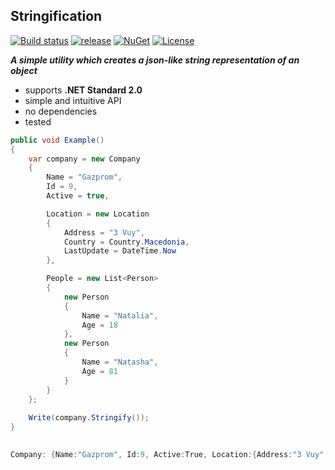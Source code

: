 ## Stringification&nbsp;&nbsp;
[![Build status](https://ci.appveyor.com/api/projects/status/xig5mmbk9lqus99h?svg=true)](https://ci.appveyor.com/project/dshe/Stringification) 
[![release](https://img.shields.io/github/release/dshe/Stringification.svg)](https://github.com/dshe/Stringification/releases)
[![NuGet](https://img.shields.io/nuget/vpre/Stringification.svg)](https://www.nuget.org/packages/Stringification/)
[![License](https://img.shields.io/badge/license-Apache%202.0-7755BB.svg)](https://opensource.org/licenses/Apache-2.0)

***A simple utility which creates a json-like string representation of an object***
- supports **.NET Standard 2.0**
- simple and intuitive API
- no dependencies
- tested

```csharp
public void Example()
{
    var company = new Company
    {
        Name = "Gazprom",
        Id = 9,
        Active = true,

        Location = new Location
        {
            Address = "3 Vuy",
            Country = Country.Macedonia,
            LastUpdate = DateTime.Now
        },

        People = new List<Person>
        {
            new Person
            {
                Name = "Natalia",
                Age = 18
            },
            new Person
            {
                Name = "Natasha",
                Age = 81
            }
        }
    };
    
    Write(company.Stringify());
}
    
```
```csharp
Company: {Name:"Gazprom", Id:9, Active:True, Location:{Address:"3 Vuy", Country:Macedonia, LastUpdate:8/13/2018 2:30:10}, People:[{Name:"Natalia", Age:18}, {Name:"Natasha", Age:81}]}
```
